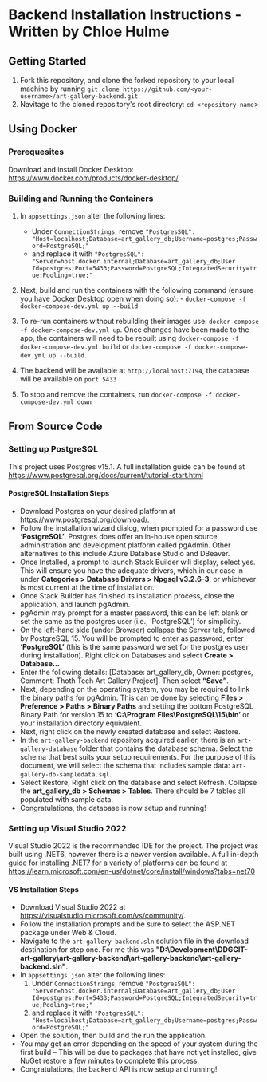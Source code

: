 # Backend Installation Instructions - Written by Chloe Hulme

## Getting Started

1. Fork this repository, and clone the forked repository to your local machine by running
   `git clone https://github.com/<your-username>/art-gallery-backend.git`
2. Navitage to the cloned repository's root directory: `cd <repository-name`>

## Using Docker

### Prerequesites

Download and install Docker Desktop: <https://www.docker.com/products/docker-desktop/>

### Building and Running the Containers

1. In `appsettings.json` alter the following lines:

   - Under `ConnectionStrings`, remove
     `"PostgresSQL": "Host=localhost;Database=art_gallery_db;Username=postgres;Password=PostgreSQL;"`
   - and replace it with
     `"PostgresSQL": "Server=host.docker.internal;Database=art_gallery_db;User Id=postgres;Port=5433;Password=PostgreSQL;IntegratedSecurity=true;Pooling=true;"`

2. Next, build and run the containers with the following command (ensure you have Docker Desktop
   open when doing so): - `docker-compose -f docker-compose-dev.yml up --build`

3. To re-run containers without rebuilding their images use:
   `docker-compose -f docker-compose-dev.yml up`. Once changes have been made to the app, the
   containers will need to be rebuilt using `docker-compose -f docker-compose-dev.yml build` or
   `docker-compose -f docker-compose-dev.yml up --build`.

4. The backend will be available at `http://localhost:7194`, the database will be available on
   `port 5433`

5. To stop and remove the containers, run `docker-compose -f docker-compose-dev.yml down`

## From Source Code

### Setting up PostgreSQL

This project uses Postgres v15.1. A full installation guide can be found at
<https://www.postgresql.org/docs/current/tutorial-start.html>

#### PostgreSQL Installation Steps

- Download Postgres on your desired platform at <https://www.postgresql.org/download/.>
- Follow the installation wizard dialog, when prompted for a password use **‘PostgreSQL’**. Postgres
  does offer an in-house open source administration and development platform called pgAdmin. Other
  alternatives to this include Azure Database Studio and DBeaver.
- Once Installed, a prompt to launch Stack Builder will display, select yes. This will ensure you
  have the adequate drivers, which in our case in under **Categories > Database Drivers > Npgsql
  v3.2.6-3**, or whichever is most current at the time of installation.
- Once Stack Builder has finished its installation process, close the application, and launch
  pgAdmin.
- pgAdmin may prompt for a master password, this can be left blank or set the same as the postgres
  user (i.e., ‘PostgreSQL’) for simplicity.
- On the left-hand side (under Browser) collapse the Server tab, followed by PostgreSQL 15. You will
  be prompted to enter as password, enter **‘PostgreSQL’** (this is the same password we set for the
  postgres user during installation). Right click on Databases and select **Create > Database…**
- Enter the following details: [Database: art_gallery_db, Owner: postgres, Comment: Thoth Tech Art
  Gallery Project]. Then select **“Save”**.
- Next, depending on the operating system, you may be required to link the binary paths for pgAdmin.
  This can be done by selecting **Files > Preference > Paths > Binary Paths** and setting the bottom
  PostgreSQL Binary Path for version 15 to **‘C:\Program Files\PostgreSQL\15\bin’** or your
  installation directory equivalent.
- Next, right click on the newly created database and select Restore.
- In the `art-gallery-backend` repository acquired earlier, there is an `art-gallery-database`
  folder that contains the database schema. Select the schema that best suits your setup
  requirements. For the purpose of this document, we will select the schema that includes sample
  data: `art-gallery-db-sampledata.sql`.
- Select Restore, Right click on the database and select Refresh. Collapse the **art_gallery_db >
  Schemas > Tables**. There should be 7 tables all populated with sample data.
- Congratulations, the database is now setup and running!

### Setting up Visual Studio 2022

Visual Studio 2022 is the recommended IDE for the project. The project was built using .NET6,
however there is a newer version available. A full in-depth guide for installing .NET7 for a variety
of platforms can be found at
<https://learn.microsoft.com/en-us/dotnet/core/install/windows?tabs=net70>

#### VS Installation Steps

- Download Visual Studio 2022 at <https://visualstudio.microsoft.com/vs/community/>.
- Follow the installation prompts and be sure to select the ASP.NET package under Web & Cloud.
- Navigate to the `art-gallery-backend.sln` solution file in the download destination for step one.
  For me this was
  **"D:\Development\DDGCIT-art-gallery\art-gallery-backend\art-gallery-backend\art-gallery-backend.sln"**.
- In `appsettings.json` alter the following lines:
  1. Under `ConnectionStrings`, remove
     `"PostgresSQL": "Server=host.docker.internal;Database=art_gallery_db;User Id=postgres;Port=5433;Password=PostgreSQL;IntegratedSecurity=true;Pooling=true;"`
  2. and replace it with
     `"PostgresSQL": "Host=localhost;Database=art_gallery_db;Username=postgres;Password=PostgreSQL;"`
- Open the solution, then build and the run the application.
- You may get an error depending on the speed of your system during the first build – This will be
  due to packages that have not yet installed, give NuGet restore a few minutes to complete this
  process.
- Congratulations, the backend API is now setup and running!
